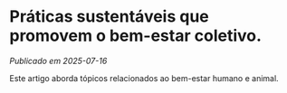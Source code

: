 # Práticas sustentáveis que promovem o bem-estar coletivo.

*Publicado em 2025-07-16*

Este artigo aborda tópicos relacionados ao bem-estar humano e animal.

